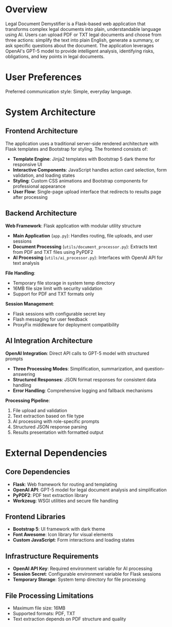 # Overview

Legal Document Demystifier is a Flask-based web application that transforms complex legal documents into plain, understandable language using AI. Users can upload PDF or TXT legal documents and choose from three actions: simplify the text into plain English, generate a summary, or ask specific questions about the document. The application leverages OpenAI's GPT-5 model to provide intelligent analysis, identifying risks, obligations, and key points in legal documents.

# User Preferences

Preferred communication style: Simple, everyday language.

# System Architecture

## Frontend Architecture
The application uses a traditional server-side rendered architecture with Flask templates and Bootstrap for styling. The frontend consists of:
- **Template Engine**: Jinja2 templates with Bootstrap 5 dark theme for responsive UI
- **Interactive Components**: JavaScript handles action card selection, form validation, and loading states
- **Styling**: Custom CSS animations and Bootstrap components for professional appearance
- **User Flow**: Single-page upload interface that redirects to results page after processing

## Backend Architecture
**Web Framework**: Flask application with modular utility structure
- **Main Application** (`app.py`): Handles routing, file uploads, and user sessions
- **Document Processing** (`utils/document_processor.py`): Extracts text from PDF and TXT files using PyPDF2
- **AI Processing** (`utils/ai_processor.py`): Interfaces with OpenAI API for text analysis

**File Handling**: 
- Temporary file storage in system temp directory
- 16MB file size limit with security validation
- Support for PDF and TXT formats only

**Session Management**:
- Flask sessions with configurable secret key
- Flash messaging for user feedback
- ProxyFix middleware for deployment compatibility

## AI Integration Architecture
**OpenAI Integration**: Direct API calls to GPT-5 model with structured prompts
- **Three Processing Modes**: Simplification, summarization, and question-answering
- **Structured Responses**: JSON format responses for consistent data handling
- **Error Handling**: Comprehensive logging and fallback mechanisms

**Processing Pipeline**:
1. File upload and validation
2. Text extraction based on file type
3. AI processing with role-specific prompts
4. Structured JSON response parsing
5. Results presentation with formatted output

# External Dependencies

## Core Dependencies
- **Flask**: Web framework for routing and templating
- **OpenAI API**: GPT-5 model for legal document analysis and simplification
- **PyPDF2**: PDF text extraction library
- **Werkzeug**: WSGI utilities and secure file handling

## Frontend Libraries
- **Bootstrap 5**: UI framework with dark theme
- **Font Awesome**: Icon library for visual elements
- **Custom JavaScript**: Form interactions and loading states

## Infrastructure Requirements
- **OpenAI API Key**: Required environment variable for AI processing
- **Session Secret**: Configurable environment variable for Flask sessions
- **Temporary Storage**: System temp directory for file processing

## File Processing Limitations
- Maximum file size: 16MB
- Supported formats: PDF, TXT
- Text extraction depends on PDF structure and quality